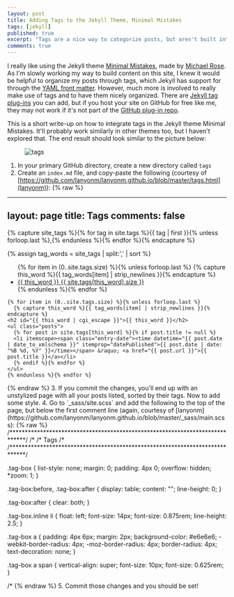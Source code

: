 ```yaml
---
layout: post
title: Adding Tags to the Jekyll Theme, Minimal Mistakes
tags: [jekyll]
published: true
excerpt: "Tags are a nice way to categorize posts, but aren't built into some themes. The jekyll theme Minimal Mistakes is awesome, and I provide detail on how to integrate tags."
comments: true
---
```


I really like using the Jekyll theme [Minimal Mistakes](https://mademistakes.com/work/minimal-mistakes-jekyll-theme/), made by [Michael Rose](https://mademistakes.com/). As I'm slowly working my way to build content on this site, I knew it would be helpful to organize my posts through tags, which Jekyll has support for through the [YAML front matter](http://jekyllbootstrap.com/lessons/jekyll-introduction.html#toc_9). However, much more is involved to really make use of tags and to have them nicely organized. There are [Jekyll tag plug-ins](http://jekyllrb.com/docs/plugins/#tags) you can add, but if you host your site on GitHub for free like me, they may not work if it's not part of the [GitHub plug-in repo](https://help.github.com/articles/using-jekyll-plugins-with-github-pages/).

This is a short write-up on how to integrate tags in the Jekyll theme Minimal Mistakes. It'll probably work similarly in other themes too, but I haven't explored that. The end result should look similar to the picture below:

<figure>
    <img src="{{ site.url }}/images/jekylltags.png" alt="tags">
</figure>

1. In your primary GitHub directory, create a new directory called `tags`
2. Create an `index.md` file, and copy-paste the following (courtesy of [https://github.com/lanyonm/lanyonm.github.io/blob/master/tags.html](lanyonm)):
  {% raw %}
  ---
  layout: page
  title: Tags
  comments: false
  ---
  {% capture site_tags %}{% for tag in site.tags %}{{ tag | first }}{% unless forloop.last %},{% endunless %}{% endfor %}{% endcapture %}
  <!-- site_tags: {{ site_tags }} -->
  {% assign tag_words = site_tags | split:',' | sort %}
  <!-- tag_words: {{ tag_words }} -->

  <div id="tags">
    <ul class="tag-box inline">
    {% for item in (0..site.tags.size) %}{% unless forloop.last %}
      {% capture this_word %}{{ tag_words[item] | strip_newlines }}{% endcapture %}
      <li><a href="#{{ this_word | cgi_escape }}">{{ this_word }} <span>{{ site.tags[this_word].size }}</span></a></li>
    {% endunless %}{% endfor %}
    </ul>

    {% for item in (0..site.tags.size) %}{% unless forloop.last %}
      {% capture this_word %}{{ tag_words[item] | strip_newlines }}{% endcapture %}
    <h2 id="{{ this_word | cgi_escape }}">{{ this_word }}</h2>
    <ul class="posts">
      {% for post in site.tags[this_word] %}{% if post.title != null %}
      <li itemscope><span class="entry-date"><time datetime="{{ post.date | date_to_xmlschema }}" itemprop="datePublished">{{ post.date | date: "%B %d, %Y" }}</time></span> &raquo; <a href="{{ post.url }}">{{ post.title }}</a></li>
      {% endif %}{% endfor %}
    </ul>
    {% endunless %}{% endfor %}
  </div>
  {% endraw %}
3. If you commit the changes, you'll end up with an unstylized page with all your posts listed, sorted by their tags. Now to add some style.
4. Go to `_sass/site.scss` and add the following to the top of the page, but below the first comment line (again, courtesy of [lanyonm](https://github.com/lanyonm/lanyonm.github.io/blob/master/_sass/main.scss):
  {% raw %}
  /*****************************************************************************/
  /*
  /* Tags
  /*
  /*****************************************************************************/

  .tag-box {
    list-style: none;
    margin: 0;
    padding: 4px 0;
    overflow: hidden;
    *zoom: 1;
  }

  .tag-box:before, .tag-box:after {
    display: table;
    content: "";
    line-height: 0;
  }

  .tag-box:after {
    clear: both;
  }

  .tag-box.inline li {
    float: left;
    font-size: 14px;
    font-size: 0.875rem;
    line-height: 2.5;
  }

  .tag-box a {
    padding: 4px 6px;
    margin: 2px;
    background-color: #e6e6e6;
    -webkit-border-radius: 4px;
    -moz-border-radius: 4px;
    border-radius: 4px;
    text-decoration: none;
  }

  .tag-box a span {
    vertical-align: super;
    font-size: 10px;
    font-size: 0.625rem;
  }

  /*
  {% endraw %}
5. Commit those changes and you should be set!
